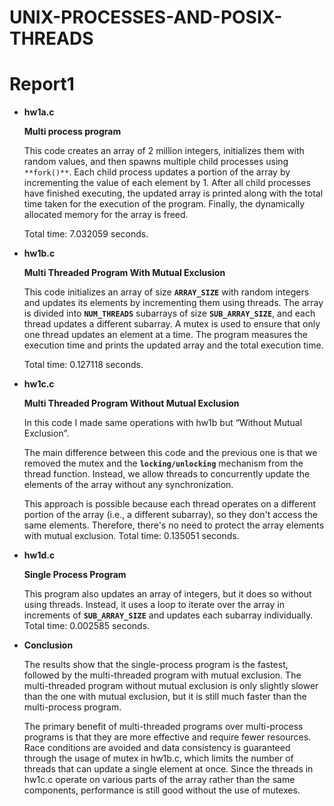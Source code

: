# UNIX-PROCESSES-AND-POSIX-THREADS

# Report1

- **hw1a.c**
    
    **Multi process program**
    
    This code creates an array of 2 million integers, initializes them with random values, and then spawns multiple child processes using `**fork()**`. Each child process updates a portion of the array by incrementing the value of each element by 1. After all child processes have finished executing, the updated array is printed along with the total time taken for the execution of the program. Finally, the dynamically allocated memory for the array is freed.
    
    Total time: 7.032059 seconds.
    
    
- **hw1b.c**
    
    **Multi Threaded Program With Mutual Exclusion**
    
    This code initializes an array of size **`ARRAY_SIZE`** with random integers and updates its elements by incrementing them using threads. The array is divided into **`NUM_THREADS`** subarrays of size **`SUB_ARRAY_SIZE`**, and each thread updates a different subarray. A mutex is used to ensure that only one thread updates an element at a time. The program measures the execution time and prints the updated array and the total execution time.
    
    Total time: 0.127118 seconds.
    
    
- **hw1c.c**
    
    **Multi Threaded Program Without Mutual Exclusion**
    
    In this code I made same operations with hw1b but “Without Mutual Exclusion”. 
    
    The main difference between this code and the previous one is that we removed the mutex and the **`locking/unlocking`** mechanism from the thread function. Instead, we allow threads to concurrently update the elements of the array without any synchronization.
    
    This approach is possible because each thread operates on a different portion of the array (i.e., a different subarray), so they don't access the same elements. Therefore, there's no need to protect the array elements with mutual exclusion.
    Total time: 0.135051 seconds.
    
    
- **hw1d.c**
    
    **Single Process Program**
    
    This program also updates an array of integers, but it does so without using threads. Instead, it uses a loop to iterate over the array in increments of **`SUB_ARRAY_SIZE`**
     and updates each subarray individually.
    Total time: 0.002585 seconds.
    
    
- **Conclusion**
    
    The results show that the single-process program is the fastest, followed by the multi-threaded program with mutual exclusion. The multi-threaded program without mutual exclusion is only slightly slower than the one with mutual exclusion, but it is still much faster than the multi-process program.
    
    The primary benefit of multi-threaded programs over multi-process programs is that they are more effective and require fewer resources. Race conditions are avoided and data consistency is guaranteed through the usage of mutex in hw1b.c, which limits the number of threads that can update a single element at once. Since the threads in hw1c.c operate on various parts of the array rather than the same components, performance is still good without the use of mutexes.
